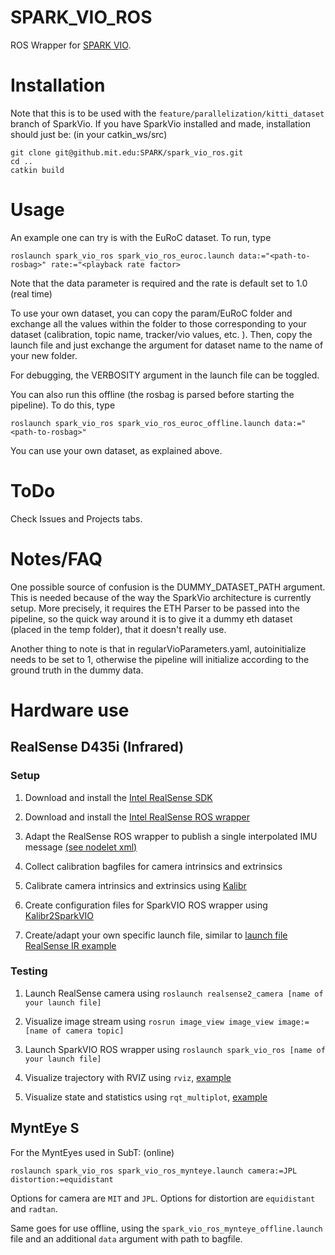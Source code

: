 # SPARK_VIO_ROS
ROS Wrapper for [SPARK VIO](https://github.mit.edu/SPARK/VIO).

# Installation
Note that this is to be used with the `feature/parallelization/kitti_dataset` branch of SparkVio. If you have SparkVio installed and made, installation should just be: (in your catkin_ws/src) 
```
git clone git@github.mit.edu:SPARK/spark_vio_ros.git
cd ..
catkin build
```

# Usage
An example one can try is with the EuRoC dataset. To run, type 
```
roslaunch spark_vio_ros spark_vio_ros_euroc.launch data:="<path-to-rosbag>" rate:="<playback rate factor>
```
Note that the data parameter is required and the rate is default set to 1.0 (real time)

To use your own dataset, you can copy the param/EuRoC folder and exchange all the values within the folder to those corresponding to your dataset (calibration, topic name, tracker/vio values, etc. ). Then, copy the launch file and just exchange the argument for dataset name to the name of your new folder. 

For debugging, the VERBOSITY argument in the launch file can be toggled. 

You can also run this offline (the rosbag is parsed before starting the pipeline). To do this, type
```
roslaunch spark_vio_ros spark_vio_ros_euroc_offline.launch data:="<path-to-rosbag>"
```
You can use your own dataset, as explained above. 

# ToDo
Check Issues and Projects tabs.

# Notes/FAQ
One possible source of confusion is the DUMMY_DATASET_PATH argument. This is needed because of the way the SparkVio architecture is currently setup. More precisely, it requires the ETH Parser to be passed into the pipeline, so the quick way around it is to give it a dummy eth dataset (placed in the temp folder), that it doesn't really use. 

Another thing to note is that in regularVioParameters.yaml, autoinitialize needs to be set to 1, otherwise the pipeline will initialize according to the ground truth in the dummy data. 

# Hardware use
## RealSense D435i (Infrared)
### Setup

1. Download and install the [Intel RealSense SDK](https://github.com/IntelRealSense/librealsense/blob/development/doc/distribution_linux.md)

2. Download and install the [Intel RealSense ROS wrapper](https://github.com/IntelRealSense/realsense-ros)

3. Adapt the RealSense ROS wrapper to publish a single interpolated IMU message [(see nodelet xml)](https://github.com/IntelRealSense/realsense-ros/blob/c2448916218ccfe49b0d642563493cb4e9bdcc3b/realsense2_camera/launch/includes/nodelet.launch.xml#L82)

4. Collect calibration bagfiles for camera intrinsics and extrinsics

5. Calibrate camera intrinsics and extrinsics using [Kalibr](https://github.com/ethz-asl/kalibr)

6. Create configuration files for SparkVIO ROS wrapper using [Kalibr2SparkVIO](https://github.mit.edu/SPARK/VIO/blob/feature/parallelization/jpl/kalibr/kalibr2sparkvio_stereo_pinhole-radtan.py)

7. Create/adapt your own specific launch file, similar to [launch file RealSense IR example](https://github.mit.edu/SPARK/spark_vio_ros/blob/jpl/launch/spark_vio_ros_realsense_IR.launch)

### Testing

1. Launch RealSense camera using ```roslaunch realsense2_camera [name of your launch file]```

2. Visualize image stream using ```rosrun image_view image_view image:=[name of camera topic]```

3. Launch SparkVIO ROS wrapper using ```roslaunch spark_vio_ros [name of your launch file]```

4. Visualize trajectory with RVIZ using ```rviz```, [example](https://github.mit.edu/SPARK/spark_vio_ros/blob/jpl/viz/visualize_sparkvio.rviz)

5. Visualize state and statistics using ```rqt_multiplot```, [example](https://github.mit.edu/SPARK/spark_vio_ros/blob/jpl/viz/rqt_multiplot_state.xml)


## MyntEye S
For the MyntEyes used in SubT: (online)
```
roslaunch spark_vio_ros spark_vio_ros_mynteye.launch camera:=JPL distortion:=equidistant
```
Options for camera are ```MIT``` and ```JPL```. Options for distortion are ```equidistant``` and ```radtan```.

Same goes for use offline, using the ```spark_vio_ros_mynteye_offline.launch``` file and an additional ```data``` argument with path to bagfile.
